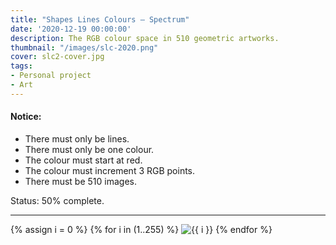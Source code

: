 ```yaml
---
title: "Shapes Lines Colours – Spectrum"
date: '2020-12-19 00:00:00'
description: The RGB colour space in 510 geometric artworks.
thumbnail: "/images/slc-2020.png"
cover: slc2-cover.jpg
tags:
- Personal project
- Art
---
```


#### Notice:

* There must only be lines.
* There must only be one colour.
* The colour must start at red.
* The colour must increment 3 RGB points.
* There must be 510 images.

Status: 50% complete.

---

<div class="grid wide">
	{% assign i = 0 %}
	{% for i in (1..255) %}
		<img src="https://res.cloudinary.com/dp5mvntv7/image/upload/c_scale,w_600/v1589979350/phase2/{{ i }}.jpg" alt="{{ i }}" title="{{ i }}" />
	{% endfor %}
</div>